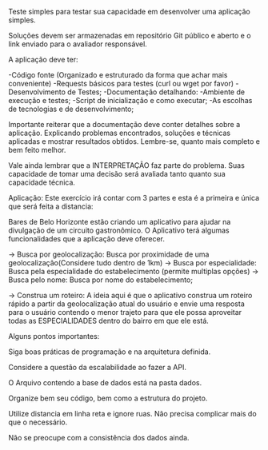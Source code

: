 Teste simples para testar sua capacidade em desenvolver uma aplicação simples.

Soluções devem ser armazenadas em repositório Git público e aberto e o link enviado
para o avaliador responsável.

A aplicação deve ter:

-Código fonte (Organizado e estruturado da forma que achar mais conveniente)
-Requests básicos para testes (curl ou wget por favor)
-Desenvolvimento de Testes;
-Documentação detalhando:
  -Ambiente de execução e testes;
  -Script de inicialização e como executar;
  -As escolhas de tecnologias e de desenvolvimento;


Importante reiterar que a documentação deve conter detalhes sobre a aplicação.
Explicando problemas encontrados, soluções e técnicas aplicadas e mostrar resultados
obtidos. Lembre-se, quanto mais completo e bem feito melhor.


Vale ainda lembrar que a INTERPRETAÇÃO faz parte do problema. Suas capacidade de
tomar uma decisão será avaliada tanto quanto sua capacidade técnica.



Aplicação:
Este exercício irá contar com 3 partes e esta é a primeira e única que será feita a distancia:


Bares de Belo Horizonte estão criando um aplicativo para ajudar na divulgação de um circuito gastronômico.
O Aplicativo terá algumas funcionalidades que a aplicação deve oferecer.

-> Busca por geolocalização: Busca por proximidade de uma geolocalização(Considere tudo dentro de 1km)
-> Busca por especialidade: Busca pela especialidade do estabelecimento (permite multiplas opções)
-> Busca pelo nome: Busca por nome do estabelecimento;

-> Construa um roteiro: A ideia aqui é que o aplicativo construa um roteiro rápido a partir da geolocalização atual do usuário e envie uma resposta para o usuário contendo o menor trajeto para que ele possa aproveitar todas as ESPECIALIDADES dentro do bairro em que ele está.


Alguns pontos importantes:

Siga boas práticas de programação e na arquitetura definida.

Considere a questão da escalabilidade ao fazer a API.

O Arquivo contendo a base de dados está na pasta dados.

Organize bem seu código, bem como a estrutura do projeto.

Utilize distancia em linha reta e ignore ruas. Não precisa complicar mais do que o necessário.

Não se preocupe com a consistência dos dados ainda.
